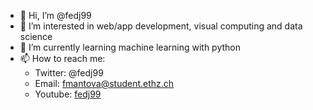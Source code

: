 - 👋 Hi, I’m @fedj99
- 👀 I’m interested in web/app development, visual computing and data science
- 🌱 I’m currently learning machine learning with python
- 📫 How to reach me:
  - Twitter: @fedj99
  - Email: fmantova@student.ethz.ch
  - Youtube: [fedj99](https://www.youtube.com/watch?v=xvFZjo5PgG0)

<!---
fedj99/fedj99 is a ✨ special ✨ repository because its `README.md` (this file) appears on your GitHub profile.
You can click the Preview link to take a look at your changes.
--->
